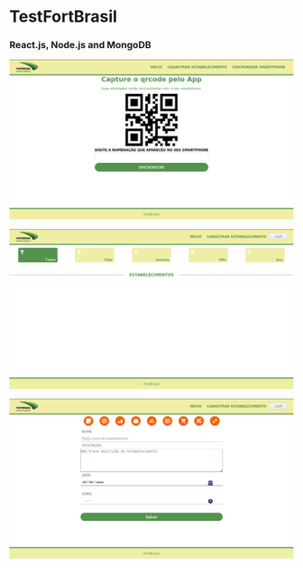 # TestFortBrasil
### React.js, Node.js and MongoDB
![banner](https://github.com/PauloTxJS/TesteFortBrasil/blob/main/web/src/assets/tela1.png)

![banner](https://github.com/PauloTxJS/TesteFortBrasil/blob/main/web/src/assets/tela2.png)

![banner](https://github.com/PauloTxJS/TesteFortBrasil/blob/main/web/src/assets/tela3.png)
